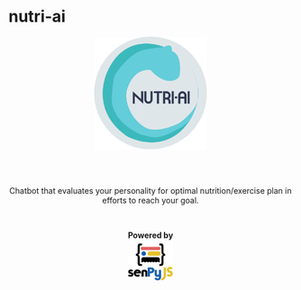 # nutri-ai
<p align="center"><img src="logo-n.png" width="200"></p>
<br><br>
<p align="center">Chatbot that evaluates your personality for optimal nutrition/exercise plan in efforts to reach your goal.</p>
<br>
<p align="center"><b>Powered by</b><br><img src="senPyJS.png" width="80"></p>
